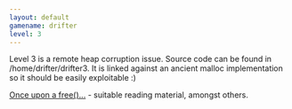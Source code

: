 ```yaml
---
layout: default
gamename: drifter
level: 3
---
```

Level 3 is a remote heap corruption issue. Source code can be found in
/home/drifter/drifter3. It is linked against an ancient malloc
implementation so it should be easily exploitable :)

[Once upon a free()...][] - suitable reading material, amongst others.

  [Once upon a free()...]: http://www.phrack.org/archives/57/p57-0x09
